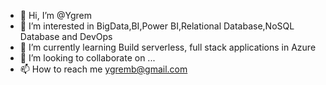 - 👋 Hi, I’m @Ygrem
- 👀 I’m interested in BigData,BI,Power BI,Relational Database,NoSQL Database and DevOps
- 🌱 I’m currently learning  Build serverless, full stack applications in Azure
- 💞️ I’m looking to collaborate on ...
- 📫 How to reach me ygremb@gmail.com

<!---
Ygrem/Ygrem is a ✨ special ✨ repository because its `README.md` (this file) appears on your GitHub profile.
You can click the Preview link to take a look at your changes.
--->
